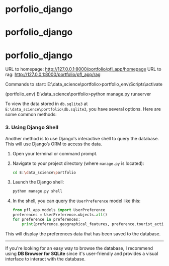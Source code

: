 # porfolio_django
# porfolio_django
# porfolio_django

URL to homepage: http://127.0.0.1:8000/portfolio/pfl_app/homepage
URL to rag: http://127.0.0.1:8000/portfolio/pfl_app/rag

Commands to start:
E:\data_science\portfolio>portfolio_env\Scripts\activate

(portfolio_env) E:\data_science\portfolio>python manage.py runserver


To view the data stored in `db.sqlite3` at `E:\data_science\portfolio\db.sqlite3`, you have several options. Here are some common methods:

### 3. **Using Django Shell**

Another method is to use Django's interactive shell to query the database. This will use Django’s ORM to access the data.

1. Open your terminal or command prompt.
2. Navigate to your project directory (where `manage.py` is located):

   ```bash
   cd E:\data_science\portfolio
   ```

3. Launch the Django shell:

   ```bash
   python manage.py shell
   ```

4. In the shell, you can query the `UserPreference` model like this:

   ```python
   from pfl_app.models import UserPreference
   preferences = UserPreference.objects.all()
   for preference in preferences:
       print(preference.geographical_features, preference.tourist_activities, preference.tour_month)
   ```

This will display the preferences data that has been saved to the database.

---

If you're looking for an easy way to browse the database, I recommend using **DB Browser for SQLite** since it's user-friendly and provides a visual interface to interact with the database.